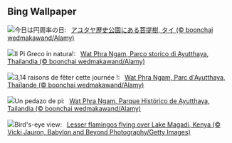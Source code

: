 ## Bing Wallpaper
![](https://www.bing.com/th?id=OHR.AyutthayaTree_JA-JP4047642741_UHD.jpg&w=1000)今日は円周率の日:&nbsp;&ensp;[アユタヤ歴史公園にある菩提樹, タイ (© boonchai wedmakawand/Alamy)](https://www.bing.com/th?id=OHR.AyutthayaTree_JA-JP4047642741_UHD.jpg)
<br><br/>
![](https://www.bing.com/th?id=OHR.AyutthayaTree_IT-IT4581996265_UHD.jpg&w=1000)Il Pi Greco in natura!:&nbsp;&ensp;[Wat Phra Ngam, Parco storico di Ayutthaya, Thailandia (© boonchai wedmakawand/Alamy)](https://www.bing.com/th?id=OHR.AyutthayaTree_IT-IT4581996265_UHD.jpg)
<br><br/>
![](https://www.bing.com/th?id=OHR.AyutthayaTree_FR-FR1986765308_UHD.jpg&w=1000)3,14 raisons de fêter cette journée !:&nbsp;&ensp;[Wat Phra Ngam, Parc d'Ayutthaya, Thaïlande (© boonchai wedmakawand/Alamy)](https://www.bing.com/th?id=OHR.AyutthayaTree_FR-FR1986765308_UHD.jpg)
<br><br/>
![](https://www.bing.com/th?id=OHR.AyutthayaTree_ES-ES7297623437_UHD.jpg&w=1000)Un pedazo de pi:&nbsp;&ensp;[Wat Phra Ngam, Parque Histórico de Ayutthaya, Tailandia (© boonchai wedmakawand/Alamy)](https://www.bing.com/th?id=OHR.AyutthayaTree_ES-ES7297623437_UHD.jpg)
<br><br/>
![](https://www.bing.com/th?id=OHR.MagadiFlamingos_EN-GB8544970880_UHD.jpg&w=1000)Bird's-eye view:&nbsp;&ensp;[Lesser flamingos flying over Lake Magadi, Kenya (© Vicki Jauron, Babylon and Beyond Photography/Getty Images)](https://www.bing.com/th?id=OHR.MagadiFlamingos_EN-GB8544970880_UHD.jpg)
<br><br/>
